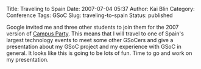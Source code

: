 Title: Traveling to Spain
Date: 2007-07-04 05:37
Author: Kai Blin
Category: Conference
Tags: GSoC
Slug: traveling-to-spain
Status: published

Google invited me and three other students to join them for the 2007
version of [Campus Party](http://campus-party.org). This means that I will travel to one of
Spain's largest technology events to meet some other GSoCers and give a
presentation about my GSoC project and my experience with GSoC in
general. It looks like this is going to be lots of fun.
Time to go and work on my presentation.
